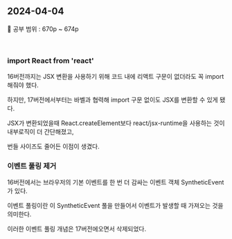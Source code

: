## 2024-04-04

📖 공부 범위 : 670p ~ 674p

<br/>

### import React from 'react'

16버전까지는 JSX 변환을 사용하기 위해 코드 내에 리액트 구문이 없더라도 꼭 import 해줘야 했다.

하지만, 17버전에서부터는 바벨과 협력해 import 구문 없이도 JSX를 변환할 수 있게 됐다.

JSX가 변환되었을때 React.createElement보다 react/jsx-runtime을 사용하는 것이 내부로직이 더 간단해졌고,

번들 사이즈도 줄어든 이점이 생겼다.

### 이벤트 풀링 제거

16버전에서는 브라우저의 기본 이벤트를 한 번 더 감싸는 이벤트 객체 SyntheticEvent가 있다.

이벤트 풀링이란 이 SyntheticEvent 풀을 만들어서 이벤트가 발생할 때 가져오는 것을 의미한다.

이러한 이벤트 풀링 개념은 17버전에오면서 삭제되었다.
